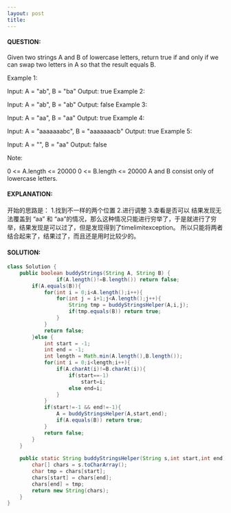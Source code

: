 ```yaml
---
layout: post
title: 
---
```

#### QUESTION:
Given two strings A and B of lowercase letters, return true if and only if we can swap two letters in A so that the result equals B.

 

Example 1:

Input: A = "ab", B = "ba"
Output: true
Example 2:

Input: A = "ab", B = "ab"
Output: false
Example 3:

Input: A = "aa", B = "aa"
Output: true
Example 4:

Input: A = "aaaaaaabc", B = "aaaaaaacb"
Output: true
Example 5:

Input: A = "", B = "aa"
Output: false
 

Note:

0 <= A.length <= 20000
0 <= B.length <= 20000
A and B consist only of lowercase letters.
#### EXPLANATION:

开始的思路是：
1.找到不一样的两个位置
2.进行调整
3.查看是否可以
结果发现无法覆盖到 “aa” 和 “aa”的情况，那么这种情况只能进行穷举了，于是就进行了穷举，结果发现是可以过了，但是发现得到了timelimitexception。
所以只能将两者结合起来了，结果过了，而且还是用时比较少的。

#### SOLUTION:
```JAVA
class Solution {
    public boolean buddyStrings(String A, String B) {
                if(A.length()!=B.length()) return false;
        if(A.equals(B)){
            for(int i = 0;i<A.length();i++){
                for(int j = i+1;j<A.length();j++){
                    String tmp = buddyStringsHelper(A,i,j);
                    if(tmp.equals(B)) return true;
                }
            }
            return false;
        }else {
            int start = -1;
            int end = -1;
            int length = Math.min(A.length(),B.length());
            for(int i = 0;i<length;i++){
                if(A.charAt(i)!=B.charAt(i)){
                    if(start==-1)
                        start=i;
                    else end=i;
                }
            }
            if(start!=-1 && end!=-1){
                A = buddyStringsHelper(A,start,end);
                if(A.equals(B)) return true;
            }
            return false;
        }
    }
    
    public static String buddyStringsHelper(String s,int start,int end){
        char[] chars = s.toCharArray();
        char tmp = chars[start];
        chars[start] = chars[end];
        chars[end] = tmp;
        return new String(chars);
    }
}
```